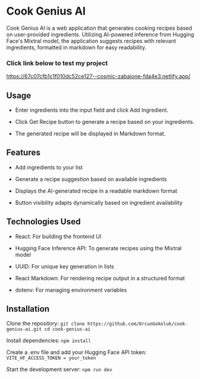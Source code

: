 # Cook Genius AI

Cook Genius AI is a web application that generates cooking recipes based on user-provided ingredients. Utilizing AI-powered inference from Hugging Face's Mixtral model, the application suggests recipes with relevant ingredients, formatted in markdown for easy readability.

### Click link below to test my project
<https://67c07cfb1c1f010dc52ce127--cosmic-zabaione-fda4e3.netlify.app/>

## Usage

- Enter ingredients into the input field and click Add Ingredient.

- Click Get Recipe button to generate a recipe based on your ingredients.

- The generated recipe will be displayed in Markdown format.

## Features

- Add ingredients to your list

- Generate a recipe suggestion based on available ingredients

- Displays the AI-generated recipe in a readable markdown format

- Button visibility adapts dynamically based on ingredient availability

## Technologies Used

- React: For building the frontend UI

- Hugging Face Inference API: To generate recipes using the Mixtral model

- UUID: For unique key generation in lists

- React Markdown: For rendering recipe output in a structured format

- dotenv: For managing environment variables

## Installation

Clone the repository:
``` git clone https://github.com/OrcunGokoluk/cook-genius-ai.git cd cook-genius-ai ```

Install dependencies:
``` npm install ```

Create a .env file and add your Hugging Face API token:
``` VITE_HF_ACCESS_TOKEN = your_token ```

Start the development server:
``` npm run dev ```

